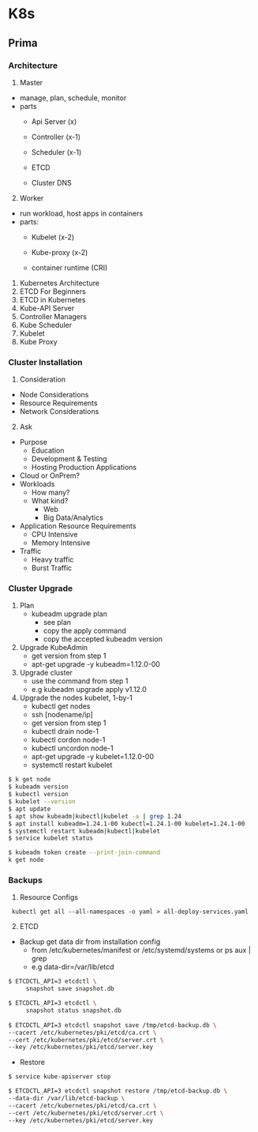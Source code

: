 # K8s

## Prima

### Architecture
1. Master
- manage, plan, schedule, monitor
- parts
    - Api Server (x)
    - Controller (x-1)
    - Scheduler (x-1)
    
    - ETCD
    - Cluster DNS

2. Worker
- run workload, host apps in containers
- parts:
    - Kubelet (x-2)
    - Kube-proxy (x-2)

    - container runtime (CRI)

1. Kubernetes Architecture 
2. ETCD For Beginners 
3. ETCD in Kubernetes 
4. Kube-API Server 
5. Controller Managers 
6. Kube Scheduler
7. Kubelet 
8. Kube Proxy


### Cluster Installation
1. Consideration
- Node Considerations
- Resource Requirements
- Network Considerations

2. Ask
- Purpose
    - Education
    - Development & Testing
    - Hosting Production Applications
- Cloud or OnPrem? 
- Workloads
    - How many?
    - What kind?
        - Web
        - Big Data/Analytics
- Application Resource Requirements
    - CPU Intensive
    - Memory Intensive
- Traffic
    - Heavy traffic
    - Burst Traffic

### Cluster Upgrade
1. Plan
    - kubeadm upgrade plan
        - see plan
        - copy the apply command
        - copy the accepted kubeadm version
2. Upgrade KubeAdmin
    - get version from step 1
    - apt-get upgrade -y kubeadm=1.12.0-00
3. Upgrade cluster
    - use the command from step 1
    - e.g kubeadm upgrade apply v1.12.0
4. Upgrade the nodes kubelet, 1-by-1
    - kubectl get nodes
    - ssh [nodename/ip]
    - get version from step 1
    - kubectl drain node-1
    - kubectl cordon node-1
    - kubectl uncordon node-1
    - apt-get upgrade -y kubelet=1.12.0-00
    - systemctl restart kubelet
 
 ```bash
 $ k get node
 $ kubeadm version
 $ kubectl version
 $ kubelet --version
 $ apt update
 $ apt show kubeadm|kubectl|kubelet -a | grep 1.24
 $ apt install kubeadm=1.24.1-00 kubectl=1.24.1-00 kubelet=1.24.1-00 
 $ systemctl restart kubeadm|kubectl|kubelet
 $ service kubelet status

 $ kubeadm token create --print-join-command
 k get node
 ```

 ### Backups
 1. Resource Configs
 ```
  kubectl get all --all-namespaces -o yaml > all-deploy-services.yaml
 ```

 2. ETCD
 - Backup
 get data dir from installation config 
    - from /etc/kubernetes/manifest or /etc/systemd/systems or ps aux | grep 
    - e.g data-dir=/var/lib/etcd

```bash
$ ETCDCTL_API=3 etcdctl \
     snapshot save snapshot.db

$ ETCDCTL_API=3 etcdctl \
     snapshot status snapshot.db
     
$ ETCDCTL_API=3 etcdctl snapshot save /tmp/etcd-backup.db \
--cacert /etc/kubernetes/pki/etcd/ca.crt \
--cert /etc/kubernetes/pki/etcd/server.crt \
--key /etc/kubernetes/pki/etcd/server.key
```

- Restore
```bash
$ service kube-apiserver stop

$ ETCDCTL_API=3 etcdctl snapshot restore /tmp/etcd-backup.db \
--data-dir /var/lib/etcd-backup \
--cacert /etc/kubernetes/pki/etcd/ca.crt \
--cert /etc/kubernetes/pki/etcd/server.crt \
--key /etc/kubernetes/pki/etcd/server.key
```
